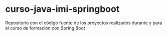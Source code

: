 # curso-java-imi-springboot
Repositorio con el código fuente de los proyectos realizados durante y para el curso de formación con Spring Boot
